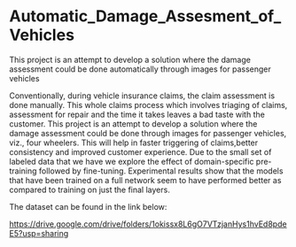 # Automatic_Damage_Assesment_of_Vehicles
 This project is an attempt to develop a solution where the damage assessment could be done automatically through images for passenger vehicles


Conventionally, during vehicle insurance claims, the claim assessment is done manually. This whole claims process which involves triaging of claims, assessment for repair and the time it takes leaves a bad taste with the customer. This project is an attempt to develop a solution where the damage assessment could be done through images for passenger vehicles, viz., four wheelers. This will help in faster triggering of claims,better consistency and improved customer experience. Due to the small set of labeled data that we have we explore the effect of domain-specific pre-training followed by fine-tuning. Experimental results show that the models that have been trained on a full network seem to have performed better as compared to training on just the final layers.


The dataset can be found in the link below:

https://drive.google.com/drive/folders/1okissx8L6gO7VTzjanHys1hvEd8pdeE5?usp=sharing


